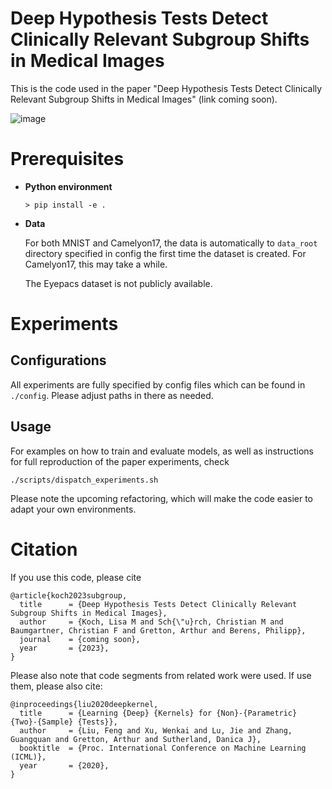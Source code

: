 # Deep Hypothesis Tests Detect Clinically Relevant Subgroup Shifts in Medical Images

This is the code used in the paper "Deep Hypothesis Tests Detect Clinically Relevant Subgroup Shifts in Medical Images" (link coming soon).

![image](https://drive.google.com/file/d/1utYCIwMupnieFA2veuIfE0JZ_QjN2h_o/view?usp=share_link)


# Prerequisites

* **Python environment**

  ````
  > pip install -e .
  ````


* **Data** 

  For both MNIST and Camelyon17, the data is automatically to `data_root` directory specified in config the first time the dataset is created. For Camelyon17, this may take a while.

  The Eyepacs dataset is not publicly available.

# Experiments

## Configurations

All experiments are fully specified by config files which can be found in `./config`. Please adjust paths in there as needed.



## Usage

For examples on how to train and evaluate models, as well as instructions for full reproduction of the paper experiments, check 

```
./scripts/dispatch_experiments.sh
```

Please note the upcoming refactoring, which will make the code easier to adapt your own environments.


# Citation

If you use this code, please cite

````
@article{koch2023subgroup,
  title      = {Deep Hypothesis Tests Detect Clinically Relevant Subgroup Shifts in Medical Images},
  author     = {Koch, Lisa M and Sch{\"u}rch, Christian M and Baumgartner, Christian F and Gretton, Arthur and Berens, Philipp},
  journal    = {coming soon},
  year       = {2023},
}
````

Please also note that code segments from related work were used. If use them, please also cite:

````
@inproceedings{liu2020deepkernel,
  title      = {Learning {Deep} {Kernels} for {Non}-{Parametric} {Two}-{Sample} {Tests}},
  author     = {Liu, Feng and Xu, Wenkai and Lu, Jie and Zhang, Guangquan and Gretton, Arthur and Sutherland, Danica J},
  booktitle  = {Proc. International Conference on Machine Learning (ICML)},
  year       = {2020},
}


````

